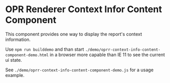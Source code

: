# OPR Renderer Context Infor Content Component

This component provides one way to display the report's context information.

Use `npm run builddemo` and than start `./demo/oprr-context-info-content-component-demo.html` 
in a browser more capable than IE 11 to see the current ui state.

See `./demo/oprr-context-info-content-component-demo.js` for a usage example.

